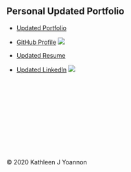 
## Personal Updated Portfolio

- [Updated Portfolio](https://kathleen-y.github.io/updated_portfolio/portfolio.html)

- [GitHub Profile](https://github.com/Kathleen-Y)
![](https://img.shields.io/badge/KJY-Profile-181717?style=plastic&logo=github)
- [Updated Resume](drive.google)

- [Updated LinkedIn](https://www.linkedin.com/in/k-yoannon/)
![](https://img.shields.io/badge/KJY-LinkedIn-181717?style=plastic&logo=linkedin)








<br>
<br>

<br>
<br>


<br>
<br>


<br>
<br>
<br>


<br>














© 2020 Kathleen J Yoannon
